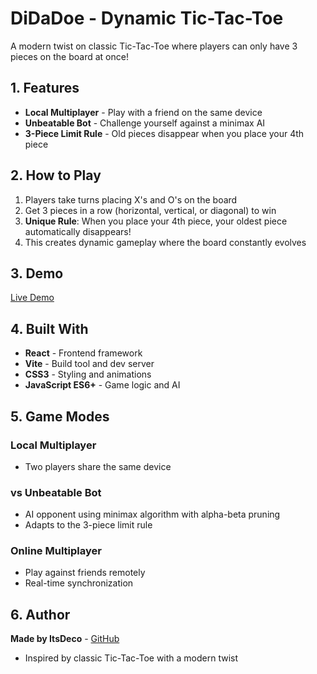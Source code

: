 # DiDaDoe - Dynamic Tic-Tac-Toe

A modern twist on classic Tic-Tac-Toe where players can only have 3 pieces on the board at once!

## 1. Features

- **Local Multiplayer** - Play with a friend on the same device
- **Unbeatable Bot** - Challenge yourself against a minimax AI
- **3-Piece Limit Rule** - Old pieces disappear when you place your 4th piece

## 2. How to Play

1. Players take turns placing X's and O's on the board
2. Get 3 pieces in a row (horizontal, vertical, or diagonal) to win
3. **Unique Rule**: When you place your 4th piece, your oldest piece automatically disappears!
4. This creates dynamic gameplay where the board constantly evolves

## 3. Demo

[Live Demo](https://didadoe.netlify.app)

## 4. Built With

- **React** - Frontend framework
- **Vite** - Build tool and dev server
- **CSS3** - Styling and animations
- **JavaScript ES6+** - Game logic and AI

## 5. Game Modes

### Local Multiplayer
- Two players share the same device

### vs Unbeatable Bot
- AI opponent using minimax algorithm with alpha-beta pruning
- Adapts to the 3-piece limit rule

### Online Multiplayer
- Play against friends remotely
- Real-time synchronization

## 6. Author

**Made by ItsDeco** - [GitHub](https://github.com/ItsDeco)

- Inspired by classic Tic-Tac-Toe with a modern twist
